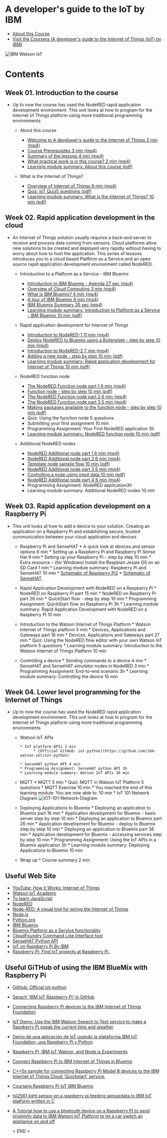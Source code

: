# A developer's guide to the IoT by IBM

* [About this Course](https://github.com/leehaesung/A-developer-s-guide-to-the-IoT-by-IBM/blob/master/01_Lecture_Notes/README.md)
* [Visit the Coursera (A developer's guide to the Internet of Things (IoT) by IBM)](https://www.coursera.org/learn/developer-iot/home/welcome)

![IBM Watson IoT](https://github.com/leehaesung/A-developer-s-guide-to-the-IoT-by-IBM/blob/master/01_Lecture_Notes/ImageFiles/IBM_Watson_IoT.png)

# Contents

## Week 01. Introduction to the course
* Up to now the course has used the NodeRED rapid application development environment. This unit looks at how to program for the Internet of Things platform using more traditional programming environments
   * About this course
        * [Welcome to A developer's guide to the Internet of Things 3 min (mp4)](https://github.com/leehaesung/A_Developer_Guide_To_the_IoT_IBM/blob/master/02_Lecture_Videos/01_WelcomeToAdevelopersGuideToTheIoT_3min.mp4)
        * [Course Prerequisites 3 min (mp4)](https://github.com/leehaesung/A_Developer_Guide_To_the_IoT_IBM/blob/master/02_Lecture_Videos/02_Course_Prerequisite_3min.mp4)
        * [Summary of the lessons 4 min (mp4)](https://github.com/leehaesung/A_Developer_Guide_To_the_IoT_IBM/blob/master/02_Lecture_Videos/03_SummaryOfTheLessons_4min.mp4)
        * [What practical work is in this course? 2 min (mp4)](https://github.com/leehaesung/A_Developer_Guide_To_the_IoT_IBM/blob/master/02_Lecture_Videos/04_WhatPracticalWorkIsinThisCourse2min.mp4)
        * [Learning module summary: About this course (pdf)](https://github.com/leehaesung/A_Developer_Guide_To_the_IoT_IBM/blob/master/02_Lecture_Videos/05_Learning%20ModuleSummary_AboutThisCourse_Coursera.pdf)

   * What is the Internet of Things?
        * [Overview of Internet of Things 6 min (mp4)](https://github.com/leehaesung/A_Developer_Guide_To_the_IoT_IBM/blob/master/02_Lecture_Videos/05_Overview_IoT6min.mp4)
        * [Quiz: IoT Quiz5 questions (pdf)](https://github.com/leehaesung/A_Developer_Guide_To_the_IoT_IBM/blob/master/02_Lecture_Videos/Week01_Quiz_Coursera_100Passed.pdf)
        * [Learning module summary: What is the Internet of Things? 10 min (pdf)](https://github.com/leehaesung/A_Developer_Guide_To_the_IoT_IBM/blob/master/02_Lecture_Videos/08_Learning%20module%20summary_%20What%20is%20the%20Internet%20of%20Things_%20_%20Coursera.pdf)

## Week 02. Rapid application development in the cloud
 * An Internet of Things solution usually requires a back-end server to receive and process data coming from sensors. Cloud platforms allow new solutions to be created and deployed very rapidly without having to worry about how to host the application. This series of lessons introduces you to a cloud based Platform as a Service and an open source rapid application development environment called NodeRED.
    * Introduction to a Platform as a Service - IBM Bluemix
        * [Introduction to IBM Bluemix - Agenda 27 sec (mp4)](https://github.com/leehaesung/A_Developer_Guide_To_the_IoT_IBM/blob/master/02_Lecture_Videos/06_IntroductionToIBMBluemixAgenda_27sec.mp4)
        * [Overview of Cloud Computing 3 min (mp4)](https://github.com/leehaesung/A_Developer_Guide_To_the_IoT_IBM/blob/master/02_Lecture_Videos/07_OverviewOfCloudComputing_3min.mp4)
        * [What is IBM Bluemix? 4 min (mp4)](https://github.com/leehaesung/A_Developer_Guide_To_the_IoT_IBM/blob/master/02_Lecture_Videos/08_WhatIsIBMBluemix_4min.mp4)
        * [A tour of IBM Bluemix 8 min (mp4)](https://github.com/leehaesung/A_Developer_Guide_To_the_IoT_IBM/blob/master/02_Lecture_Videos/09_A%20tour%20of%20IBM%20Bluemix8min.mp4)
        * [IBM Bluemix Summary 35 sec (mp4)](https://github.com/leehaesung/A_Developer_Guide_To_the_IoT_IBM/blob/master/02_Lecture_Videos/10_IBM%20Bluemix%20Summary_35sec.mp4)
        * [Learning module summary: Introduction to Platform as a Service - IBM Bluemix 10 min (pdf)](https://github.com/leehaesung/A_Developer_Guide_To_the_IoT_IBM/blob/master/02_Lecture_Videos/11_Learning%20module%20summary-%20Introduction%20to%20Platform%20as%20a%20Service%20-%20IBM%20Bluemix_10%20min.pdf)

    * Rapid application development for Internet of Things
        * [Introduction to NodeRED-1 11 min (mp4)](https://github.com/leehaesung/A_Developer_Guide_To_the_IoT_IBM/blob/master/02_Lecture_Videos/06_IntroductionToIBMBluemixAgenda_27sec.mp4)
        * [Deploy NodeRED to Bluemix using a Boilerplate - step by step 10 min (mp4)](https://github.com/leehaesung/A_Developer_Guide_To_the_IoT_IBM/blob/master/02_Lecture_Videos/12_Deploy%20NodeRED%20to%20Bluemix%20using%20a%20Boilerplate_step%20by%20step_10min.mp4)
        * [Introduction to NodeRED-2 7 min (mp4)](https://github.com/leehaesung/A_Developer_Guide_To_the_IoT_IBM/blob/master/02_Lecture_Videos/13_Introduction%20to%20NodeRED_7min.mp4)
        * [Adding a new node - step by step 10 min (pdf)](https://github.com/leehaesung/A_Developer_Guide_To_the_IoT_IBM/blob/master/02_Lecture_Videos/14_Adding%20a%20new%20node%20-%20step%20by%20step%2010%20min.pdf)
        * [Learning module summary: Rapid application development for Internet of Things 10 min (pdf)](https://github.com/leehaesung/A_Developer_Guide_To_the_IoT_IBM/blob/master/02_Lecture_Videos/08_Learning%20module%20summary_%20What%20is%20the%20Internet%20of%20Things_%20_%20Coursera.pdf)
    
    * NodeRED function node
        * [The NodeRED Function node part 1 6 min (mp4)](https://github.com/leehaesung/A_Developer_Guide_To_the_IoT_IBM/blob/master/02_Lecture_Videos/14_The%20NodeRED%20Function%20node%20part_1_06min.mp4)
        * [Function node - step by step 10 min (pdf)](https://github.com/leehaesung/A_Developer_Guide_To_the_IoT_IBM/blob/master/02_Lecture_Videos/16_Function%20node%20-%20step%20by%20step_10%20min.pdf)
        * [The NodeRED Function node part 2 6 min (mp4)](https://github.com/leehaesung/A_Developer_Guide_To_the_IoT_IBM/blob/master/02_Lecture_Videos/15_The%20NodeRED%20Function%20node%20part2_6min.mp4)
        * [The NodeRED Function node part 3 5 min (mp4)](https://github.com/leehaesung/A_Developer_Guide_To_the_IoT_IBM/blob/master/02_Lecture_Videos/16_The%20NodeRED%20Function%20node%20part3_5min.mp4)
        * [Making packages available to the function node - step by step 10 min (pdf)](https://github.com/leehaesung/A_Developer_Guide_To_the_IoT_IBM/blob/master/02_Lecture_Videos/17_Making%20packages%20available%20to%20the%20function%20node%20-%20step%20by%20step10min.pdf)
        * Quiz: Using the function node 5 questions
        * Submitting your first assignment 10 min 
        * Programming Assignment: Your First NodeRED application 3h
        * [Learning module summary: NodeRED function node 10 min (pdf)](https://github.com/leehaesung/A_Developer_Guide_To_the_IoT_IBM/blob/master/02_Lecture_Videos/20_Learning%20module%20summary_%20NodeRED%20function%20node%20_%20Coursera.pdf)
        
    * Additional NodeRED nodes
        * [NodeRED Additional node part 1 6 min (mp4)](https://github.com/leehaesung/A_Developer_Guide_To_the_IoT_IBM/blob/master/02_Lecture_Videos/17_NodeRED%20Additional%20node%20part1_6min.mp4)
        * [NodeRED Additional node part 2 6 min (mp4)](https://github.com/leehaesung/A_Developer_Guide_To_the_IoT_IBM/blob/master/02_Lecture_Videos/18_NodeRED%20Additional%20node%20part2_6min.mp4)
        * [Template node sample flow 10 min (pdf)](https://github.com/leehaesung/A_Developer_Guide_To_the_IoT_IBM/blob/master/02_Lecture_Videos/21_Template%20node%20sample%20flow_10min.pdf)
        * [NodeRED Additional node part 3 6 min (mp4)](https://github.com/leehaesung/A_Developer_Guide_To_the_IoT_IBM/blob/master/02_Lecture_Videos/19_NodeRED%20Additional%20node%20part3_6min.mp4)
        * [Controlling a node using input data 10 min (pdf)](https://github.com/leehaesung/A_Developer_Guide_To_the_IoT_IBM/blob/master/02_Lecture_Videos/22_Controlling%20a%20node%20using%20input%20data_10min.pdf)
        * [NodeRED Additional node part 4 6 min (mp4)](https://github.com/leehaesung/A_Developer_Guide_To_the_IoT_IBM/blob/master/02_Lecture_Videos/20_NodeRED%20Additional%20node%20part4_6min.mp4)
        * Programming Assignment: NodeRED application3h
        * Learning module summary: Additional NodeRED nodes 10 min

## Week 03. Rapid application development on a Raspberry Pi
* This unit looks at how to add a device to your solution. Creating an application on a Raspberry Pi and establishing secure, trusted communication between your cloud application and devices
    * Raspberry Pi and SenseHAT
          * A quick look at devices and sensor options 6 min
          * Setting up a Raspberry Pi and Raspberry Pi Sense Hat 9 min
          * Setting up your Raspberry Pi - step by step 10 min
          * Extra resource – (for Windows) Install the Raspbian Jessie OS on an SD Card 1 min
          * Learning module summary: Raspberry Pi and SenseHAT 10 min
          * [Schematic of Raspberry Pi2](https://github.com/leehaesung/A-developer-s-guide-to-the-IoT-by-IBM/blob/master/03_RaspberryPi2/Raspberry-Pi-B-Plus-V1.2-Schematics.pdf)
          * [Schematic of SenseHAT](https://github.com/leehaesung/A-developer-s-guide-to-the-IoT-by-IBM/blob/master/04_Pi_Sense_HAT/Sense-HAT-V1_0.pdf) 
          
    * Rapid Application Development with NodeRED on a Raspberry Pi
          * NodeRED on Raspberry Pi part 15 min
          * NodeRED on Raspberry Pi part 26 min
          * QuickStart flow - step by step 10 min
          * Programming Assignment: QuickStart flow on Raspberry Pi 3h
          * Learning module summary: Rapid Application Development with NodeRED on a Raspberry Pi 10 min

    * Introduction to the Watson Internet of Things Platform
          * Watson Internet of Things platform 5 min
          * Devices, Applications and Gateways part 16 min
          * Devices, Applications and Gateways part 27 min
          * Quiz: Using the NodeRED flow editor with your own Watson IoT platform 5 questions
          * Learning module summary: Introduction to the Watson Internet of Things Platform 10 min

    * Controlling a device
          * Sending commands to a device 4 min
          * SenseHAT and SenseHAT simulator nodes in NodeRED 3 min
          * Programming Assignment: End-to-end scenario 3h
          * Learning module summary: Controlling the device 10 min

## Week 04. Lower level programming for the Internet of Things
* Up to now the course has used the NodeRED rapid application development environment. This unit looks at how to program for the Internet of Things platform using more traditional programming environments
    * Watson IoT APIs
    
          * IoT platform APIs 3 min
                * [Official GitHub: iot-python](https://github.com/ibm-watson-iot/iot-python)
                
          * SenseHAT python API 4 min
          * Programming Assignment: SenseHAT python API 3h
          * Learning module summary: Watson IoT APIs 10 min

    * MQTT
          * MQTT 5 min
          * Quiz: MQTT in Watson IoT Platform 5 questions
          * MQTT Exercise 10 min
          * You reached the end of this learning module. You are now able to: 10 min
          * IoT 101 Network Diagram 
           ![IOT-101-Network-Diagram](https://github.com/leehaesung/A-developer-s-guide-to-the-IoT-by-IBM/blob/master/01_Lecture_Notes/ImageFiles/IOT-101-Network-Diagram-FINAL-01.png)
           
    * Deploying Applications to Bluemix
          * Deploying an application to Bluemix part 16 min
          * Application development for Bluemix - basic server step by step 10 min
          * Deploying an application to Bluemix part 26 min
          * Application development for Bluemix - deploy to Bluemix step by step 10 min
          * Deploying an application to Bluemix part 36 min
          * Application development for Bluemix - accessing services step by step 10 min
          * Programming Assignment: Using the IoT APIs in a Bluemix application 3h
          * Learning module summary: Deploying Applications to Bluemix 10 min
  
    * Wrap up
          * Course summary 2 min


## Useful Web Site
* [YouTube: How It Works: Internet of Things](https://youtu.be/QSIPNhOiMoE)
* [Watson IoT Academy](https://www.iot-academy.info/)
* [To learn JavaScript](http://www.w3schools.com/js/)
* [NodeRED](http://nodered.org/docs/)
* [Node-RED: A visual tool for wiring the Internet of Things](http://nodered.org/?cm_mc_uid=06583862420914669164974&cm_mc_sid_50200000=1469855535)
* [Node.js](https://nodejs.org)
* [Python.org](https://www.python.org)
* [IBM Bluemix](https://www.bluemix.net)
* [Bluemix Platform as a Service functionality](http://docs.cloudfoundry.org)
* [CloudFoundry Command Line Interface tool](https://github.com/cloudfoundry/cli/releases)
* [SenseHAT Python API](http://pythonhosted.org/sense-hat/)
* [IoT on Raspberry Pi By IBM](http://www.ibm.com/internet-of-things/ecosystem/devices/raspberry-pi/)
* [Raspberry Pi: Find IoT projects at Raspberry Pi.](https://www.raspberrypi.org/?s=IoT&cm_mc_uid=06583862420914669164974&cm_mc_sid_50200000=1469855535)

## Useful GiTHub of using the IBM BlueMix with Raspberry Pi
* [GitHub: Official iot-python](https://github.com/ibm-watson-iot/iot-python)
* [Serach 'IBM IoT Raspberry Pi' in GitHub](https://github.com/search?utf8=%E2%9C%93&q=IBM+IoT+Raspberry+Pi&type=Repositories&ref=searchresults)
* [Connecting Raspberry Pi devices to the IBM Internet of Things Foundation](https://github.com/ibm-messaging/iot-raspberrypi)
* [IoT Demo: Use the IBM Watson Speech to Text service to make a Raspberry Pi speak the current time and weather](https://github.com/watson-developer-cloud/raspberry-pi-time-weather-demo)
* [Demo de una aplicación de IoT usando la plataforma IBM IoT Foundation, una Raspberry Pi y Python](https://github.com/betabeers/ibm-iot-raspberry-python)
* [Raspberry Pi, IBM IoT Watson, and Node.js Experiments](https://github.com/edm00se/iot-pi)
* [Connect Raspberry Pi to IBM Internet of Things in Bluemix](https://github.com/hansb001/IoTRaspberryPiBluemix)
* [C++0x sample for connecting Raspberry Pi Model B devices to the IBM Internet of Things Cloud 'Quickstart' service.](https://github.com/nweedon/iot-raspberrypi-0x)
* [Coursera Raspberry Pi IoT IBM Bluemix
](https://github.com/juanjordaan/courseraIoT)
* [tsl2561 light sensor on a raspberry pi feeding sensordata to IBM IoT platform written in C](https://github.com/pmvester/tsl2561)
* [A Tutorial how to use a bluetooth device on a Raspberry PI to send proximity data to IBM Watson IoT Platform to let a car switch an appliance on and off](https://github.com/joetriskaide/car-meets-home)

    
    
  < END >  
